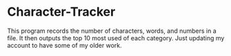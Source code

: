 # Character-Tracker
This program records the number of characters, words, and numbers in a file. It then outputs the top 10 most used of each category.
Just updating my account to have some of my older work.
